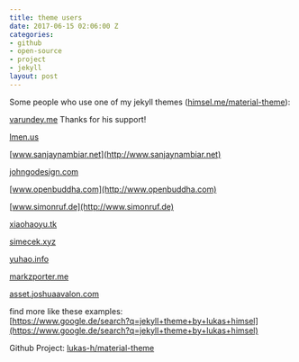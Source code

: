 ```yaml
---
title: theme users
date: 2017-06-15 02:06:00 Z
categories:
- github
- open-source
- project
- jekyll
layout: post
---
```


Some people who use one of my jekyll themes ([himsel.me/material-theme](http://himsel.me/material-theme)):

[varundey.me](https://varundey.me/blogs/hacking-my-hacktoberfest)
Thanks for his support!

[lmen.us](https://lmen.us)

[www.sanjaynambiar.net](http://www.sanjaynambiar.net)

[johngodesign.com](http://johngodesign.com)

[www.openbuddha.com](http://www.openbuddha.com)

[www.simonruf.de](http://www.simonruf.de)

[xiaohaoyu.tk](http://xiaohaoyu.tk)

[simecek.xyz](http://simecek.xyz)

[yuhao.info](http://yuhao.info)

[markzporter.me](http://markzporter.me)

[asset.joshuaavalon.com](http://asset.joshuaavalon.com)

find more like these examples:  
[https://www.google.de/search?q=jekyll+theme+by+lukas+himsel](https://www.google.de/search?q=jekyll+theme+by+lukas+himsel)

Github Project: [lukas-h/material-theme](https://github.com/lukas-h/material-theme)
